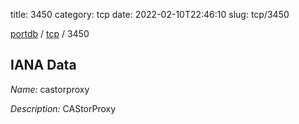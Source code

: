 title: 3450
category: tcp
date: 2022-02-10T22:46:10
slug: tcp/3450

[portdb](/) / [tcp](/category/tcp.html) / 3450


## IANA Data

_Name:_ castorproxy

_Description:_ CAStorProxy

